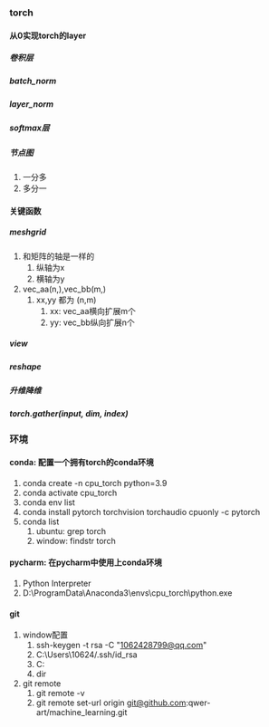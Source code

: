 

### torch
#### 从0实现torch的layer
##### 卷积层
##### batch_norm
##### layer_norm
##### softmax层
##### 节点图
1. 一分多
2. 多分一

#### 关键函数
##### meshgrid
1. 和矩阵的轴是一样的
   1. 纵轴为x 
   2. 横轴为y
2. vec_aa(n,),vec_bb(m,)
   1. xx,yy 都为 (n,m)
      1. xx: vec_aa横向扩展m个
      2. yy: vec_bb纵向扩展n个
##### view
##### reshape
##### 升维降维
##### torch.gather(input, dim, index)

### 环境
#### conda: 配置一个拥有torch的conda环境
1. conda create -n cpu_torch python=3.9
2.  conda activate cpu_torch
3.  conda env list
4.  conda install pytorch torchvision torchaudio cpuonly -c pytorch
5. conda list 
   1. ubuntu: grep torch 
   2. window: findstr torch
#### pycharm: 在pycharm中使用上conda环境
1. Python Interpreter
2. D:\ProgramData\Anaconda3\envs\cpu_torch\python.exe
#### git
1. window配置
   1. ssh-keygen -t rsa -C "1062428799@qq.com"
   2. C:\Users\10624/.ssh/id_rsa
   3. C: 
   4. dir
2. git remote
   1. git remote -v
   2. git remote set-url origin git@github.com:qwer-art/machine_learning.git